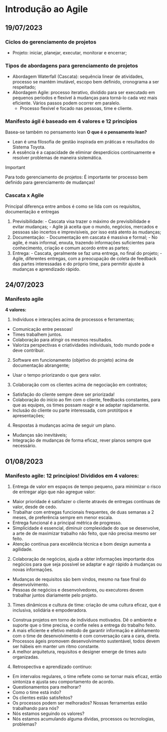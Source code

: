 # Introdução ao Agile
## 19/07/2023
### Ciclos do gerenciamento de projetos
 - Projeto: iniciar, planejar, executar, monitorar e encerrar;

### Tipos de abordagens para gerenciamento de projetos
   - Abordagem Waterfall (Cascata): sequência linear de atividades, processo se mantém imutável, escopo bem definido, cronograma a ser respeitado;
   - Abordagem Agile: processo iterativo, dividido para ser executado em pequenos períodos e flexível à mudanças para torná-lo cada vez mais eficiente. Vários passos podem ocorrer em paralelo.
     - Processo flexível e focado nas pessoas, time e cliente.

### **Manifesto ágil é baseado em 4 valores e 12 princípios**
  Basea-se também no pensamento lean 
  **O que é o pensamento lean?**
  - Lean é uma filosofia de gestão inspirada em práticas e resultados do Sistema Toyota.
  - A essência é a capacidade de eliminar desperdícios continuamente e resolver problemas de maneira sistemática. 
 > [!IMPORTANT]
 > Para todo gerenciamento de projetos: É importante ter processo bem definido para gerenciamento de mudanças!

### Cascata x Agile
  Principal diferença entre ambos é como se lida com os requisitos, documentação e entregas
  1. Previsibilidade:
    - Cascata visa trazer o máximo de previsibilidade e evitar mudanças;
    - Agile já aceita que o mundo, negócios, mercados e pessoas são incertos e imprevisíveis, por isso está atento às mudanças;
  2. Documentação:
    - Documentação em cascata é massiva e formal;
    - No agile, é mais informal, enxuta, trazendo informações suficientes para conhecimento, criação e comum acordo entre as partes;
  3. Entrega:
    - Cascata, geralmente se faz uma entrega, no final do projeto;
    - Agile, diferentes entregas, com a preocupação de coleta de feedback das partes interessadas e do próprio time, para permitir ajuste à mudanças e aprendizado rápido.

## 24/07/2023
### Manifesto agile
**4 valores:**
 1. Indivíduos e interações acima de processos e ferramentas;
  - Comunicação entre pessoas!
  - Times trabalhem juntos.
  - Colaboração para atingir os mesmos resultados.
  - Valoriza perspectivas e criatividades individuais, todo mundo pode e deve contribuir.
 2. Software em funcionamento (objetivo do projeto) acima de documentação abrangente;
  - Usar o tempo priorizando o que gera valor.
 3. Colaboração com os clientes acima de negociação em contratos;
  - Satisfação do cliente sempre deve ser priorizada!
  - Colaboração do início ao fim com o cliente, feedbacks constantes, para que as equipes, os times possam reagir e se adaptar rapidamente.
  - Inclusão do cliente ou parte interessada, com protótipos e apresentações;
 4. Respostas à mudanças acima de seguir um plano.
  - Mudanças são inevitáveis;
  - Integração de mudanças de forma eficaz, rever planos sempre que necessário.

## 01/08/2023
### Manifesto agile: 12 princípios! Divididos em 4 valores:
1. Entrega de valor em espaços de tempo pequeno, para minimizar o risco de entregar algo que não agregue valor:
 - Maior prioridade é satisfazer o cliente através de entregas contínuas de valor, desde de cedo.
 - Trabalhar com entregas funcionais frequentes, de duas semanas a 2 meses, de preferência sempre em menor escala.
 - Entrega funcional é a principal métrica de progresso.
 - Simplicidade é essencial, diminuir complexidade do que se desenvolve, a arte de de maximizar trabalho não feito, que não precisa mesmo ser feito.
 - Atenção contínua para excelência técnica e bom design aumenta a agilidade.
2. Colaboração de negócios, ajuda a obter informações importante dos negócios para que seja possível se adaptar e agir rápido à mudanças ou novas informações.
 - Mudanças de requisitos são bem vindos, mesmo na fase final do desenvolvimento. 
 - Pessoas de negócios e desenvolvedores, ou executores devem trabalhar juntos diariamente pelo projeto.
3. Times dinâmicos e cultura de time: criação de uma cultura eficaz, que é inclusiva, solidária e empoderadora.
 - Construa projetos em torno de indivíduos motivados. Dê o ambiente e suporte que o time precisa, e confie neles a entrega do trabalho feito.
 - A mais eficiente e efetivo método de garantir informação e alinhamento com o time de desenvolvimento é com conversação cara a cara, direta.
 - Processos ágeis promovem desenvolvimento sustentável, todos devem ser hábeis em manter um ritmo constante.
 - A melhor arquitetura, requisitos e designer emerge de times auto organizadas.
4. Retrospectiva e aprendizado contínuo:
 - Em intervalos regulares, o time reflete como se tornar mais eficaz, então sintoniza e ajusta seu comportamento de acordo.
 - Questionamentos para melhorar?
 - Como o time está indo?
 - Os clientes estão satisfeitos?
 - Os processos podem ser melhorados? Nossas ferramentas estão trabalhando para nós?
 - Nós estamos seguindo os valores?
 - Nós estamos acumulando alguma dívidas, processos ou tecnologias, problemas?

